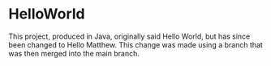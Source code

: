 # HelloWorld

This project, produced in Java, originally said Hello World, but has since been
changed to Hello Matthew. This change was made using a branch that was then
merged into the main branch.